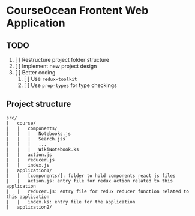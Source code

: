# CourseOcean Frontent Web Application

## TODO

1. [ ] Restructure project folder structure
2. [ ] Implement new project design
3. [ ] Better coding
   1. [ ] Use `redux-toolkit`
   2. [ ] Use `prop-types` for type checkings

## Project structure

    src/
    |   course/
    |   |   components/
    |   |   |   Notebooks.js
    |   |   |   Search.jss
    |   |   |   ...
    |   |   |   WikiNotebook.ks
    |   |   action.js
    |   |   reducer.js
    |   |   index.js
    |   application1/
    |   |   [components/]: folder to hold components react js files
    |   |   action.js: entry file for redux action related to this application
    |   |   reducer.js: entry file for redux reducer function related to this application
    |   |   index.ks: entry file for the application
    |   application2/
